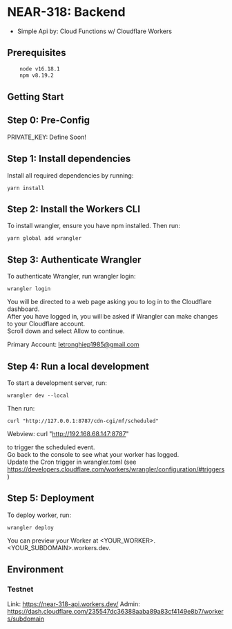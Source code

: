 # NEAR-318: Backend

- Simple Api by: Cloud Functions w/ Cloudflare Workers

## Prerequisites


```sh
    node v16.18.1
    npm v8.19.2
```

## Getting Start

Step 0: Pre-Config
-------------------------------
PRIVATE_KEY: Define Soon!

Step 1: Install dependencies
-------------------------------

Install all required dependencies by running:

    yarn install

Step 2: Install the Workers CLI
-------------------------------

To install wrangler, ensure you have npm installed. Then run:

    yarn global add wrangler

Step 3: Authenticate Wrangler
-------------------------------

To authenticate Wrangler, run wrangler login:

    wrangler login

You will be directed to a web page asking you to log in to the Cloudflare dashboard.\
After you have logged in, you will be asked if Wrangler can make changes to your Cloudflare account.\
Scroll down and select Allow to continue.

Primary Account: letronghiep1985@gmail.com

Step 4: Run a local development
-------------------------------
To start a development server, run:

    wrangler dev --local

Then run:

    curl "http://127.0.0.1:8787/cdn-cgi/mf/scheduled"

Webview:
    curl "http://192.168.68.147:8787"

to trigger the scheduled event.\
Go back to the console to see what your worker has logged.\
Update the Cron trigger in wrangler.toml (see https://developers.cloudflare.com/workers/wrangler/configuration/#triggers)

Step 5: Deployment
-------------------------

To deploy worker, run:

    wrangler deploy

You can preview your Worker at <YOUR_WORKER>.<YOUR_SUBDOMAIN>.workers.dev.

## Environment

### Testnet

Link: https://near-318-api.workers.dev/
Admin: https://dash.cloudflare.com/235547dc36388aaba89a83cf4149e8b7/workers/subdomain